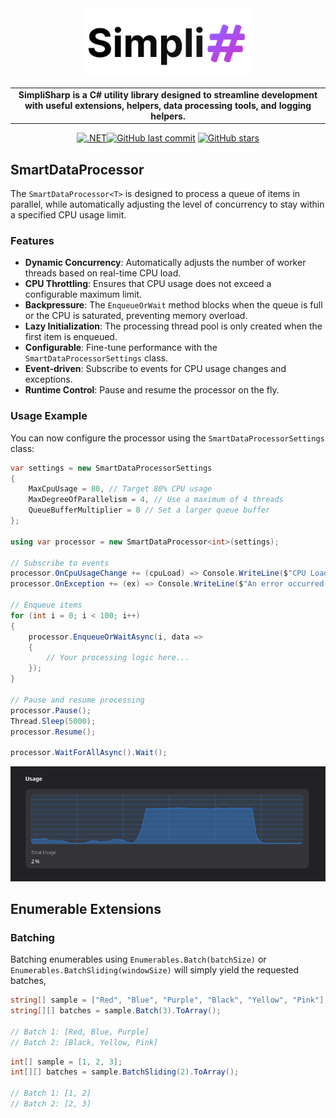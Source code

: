 <div align="center">
  <picture>
    <source media="(prefers-color-scheme: dark)" srcset="https://github.com/cretucosmin3/SimpliSharp/blob/main/assets/simpli-sharp-light.png?raw=true">
    <source media="(prefers-color-scheme: light)" srcset="https://github.com/cretucosmin3/SimpliSharp/blob/main/assets/simpli-sharp-dark.png?raw=true">
    <img alt="SimpliSharp" src="assets/simpli-sharp-dark.png" height="110">
  </picture>
  
<table width="600" align="center">
  <tr>
    <td align="center">
      <strong>SimpliSharp is a C# utility library designed to streamline development with useful extensions, helpers, data processing tools, and logging helpers.</strong>
    </td>
  </tr>
</table>

[![.NET](https://github.com/cretucosmin3/SimpliSharp/actions/workflows/dotnet.yml/badge.svg)](https://github.com/cretucosmin3/SimpliSharp/actions/workflows/dotnet.yml)[![GitHub last commit](https://img.shields.io/github/last-commit/cretucosmin3/SimpliSharp.svg)](https://github.com/cretucosmin3/SimpliSharp/commits/main)
[![GitHub stars](https://img.shields.io/github/stars/cretucosmin3/SimpliSharp.svg)](https://github.com/cretucosmin3/SimpliSharp/stargazers)

</div>

## SmartDataProcessor

The `SmartDataProcessor<T>` is designed to process a queue of items in parallel, while automatically adjusting the level of concurrency to stay within a specified CPU usage limit.

### Features
- **Dynamic Concurrency**: Automatically adjusts the number of worker threads based on real-time CPU load.
- **CPU Throttling**: Ensures that CPU usage does not exceed a configurable maximum limit.
- **Backpressure**: The `EnqueueOrWait` method blocks when the queue is full or the CPU is saturated, preventing memory overload.
- **Lazy Initialization**: The processing thread pool is only created when the first item is enqueued.
- **Configurable**: Fine-tune performance with the `SmartDataProcessorSettings` class.
- **Event-driven**: Subscribe to events for CPU usage changes and exceptions.
- **Runtime Control**: Pause and resume the processor on the fly.

### Usage Example

You can now configure the processor using the `SmartDataProcessorSettings` class:

```csharp
var settings = new SmartDataProcessorSettings
{
    MaxCpuUsage = 80, // Target 80% CPU usage
    MaxDegreeOfParallelism = 4, // Use a maximum of 4 threads
    QueueBufferMultiplier = 8 // Set a larger queue buffer
};

using var processor = new SmartDataProcessor<int>(settings);

// Subscribe to events
processor.OnCpuUsageChange += (cpuLoad) => Console.WriteLine($"CPU Load: {cpuLoad:F1}%");
processor.OnException += (ex) => Console.WriteLine($"An error occurred: {ex.Message}");

// Enqueue items
for (int i = 0; i < 100; i++)
{
    processor.EnqueueOrWaitAsync(i, data =>
    {
        // Your processing logic here...
    });
}

// Pause and resume processing
processor.Pause();
Thread.Sleep(5000);
processor.Resume();

processor.WaitForAllAsync().Wait();
```

![Alt text for your image](https://raw.githubusercontent.com/cretucosmin3/SimpliSharp/refs/heads/main/assets/75-cpu-usage.png)

## Enumerable Extensions

### Batching

Batching enumerables using `Enumerables.Batch(batchSize)` or `Enumerables.BatchSliding(windowSize)` will simply yield the requested batches,

```csharp
string[] sample = ["Red", "Blue", "Purple", "Black", "Yellow", "Pink"];
string[][] batches = sample.Batch(3).ToArray();

// Batch 1: [Red, Blue, Purple]
// Batch 2: [Black, Yellow, Pink]
```

```csharp
int[] sample = [1, 2, 3];
int[][] batches = sample.BatchSliding(2).ToArray();

// Batch 1: [1, 2]
// Batch 2: [2, 3]
```
